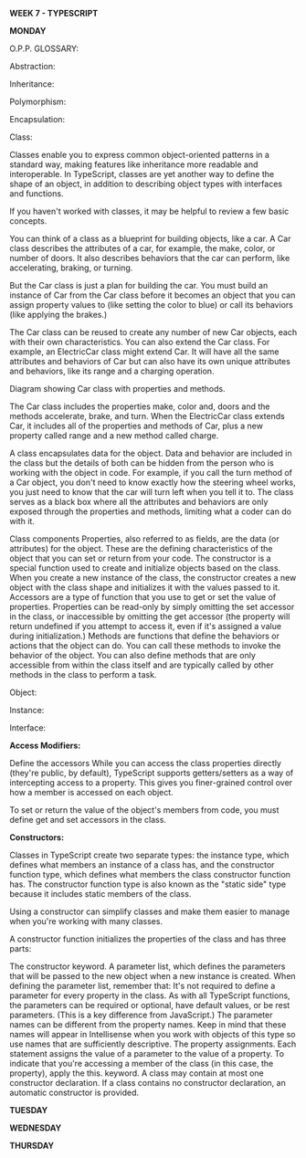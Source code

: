 **WEEK 7 - TYPESCRIPT**

**MONDAY**

O.P.P. GLOSSARY:

Abstraction:

Inheritance:

Polymorphism:

Encapsulation:

Class:

Classes enable you to express common object-oriented patterns in a standard way, making features like inheritance more readable and interoperable. In TypeScript, classes are yet another way to define the shape of an object, in addition to describing object types with interfaces and functions.

If you haven't worked with classes, it may be helpful to review a few basic concepts.

You can think of a class as a blueprint for building objects, like a car. A Car class describes the attributes of a car, for example, the make, color, or number of doors. It also describes behaviors that the car can perform, like accelerating, braking, or turning.

But the Car class is just a plan for building the car. You must build an instance of Car from the Car class before it becomes an object that you can assign property values to (like setting the color to blue) or call its behaviors (like applying the brakes.)

The Car class can be reused to create any number of new Car objects, each with their own characteristics. You can also extend the Car class. For example, an ElectricCar class might extend Car. It will have all the same attributes and behaviors of Car but can also have its own unique attributes and behaviors, like its range and a charging operation.

Diagram showing Car class with properties and methods.

The Car class includes the properties make, color and, doors and the methods accelerate, brake, and turn. When the ElectricCar class extends Car, it includes all of the properties and methods of Car, plus a new property called range and a new method called charge.

A class encapsulates data for the object. Data and behavior are included in the class but the details of both can be hidden from the person who is working with the object in code. For example, if you call the turn method of a Car object, you don't need to know exactly how the steering wheel works, you just need to know that the car will turn left when you tell it to. The class serves as a black box where all the attributes and behaviors are only exposed through the properties and methods, limiting what a coder can do with it.

Class components
Properties, also referred to as fields, are the data (or attributes) for the object. These are the defining characteristics of the object that you can set or return from your code.
The constructor is a special function used to create and initialize objects based on the class. When you create a new instance of the class, the constructor creates a new object with the class shape and initializes it with the values passed to it.
Accessors are a type of function that you use to get or set the value of properties. Properties can be read-only by simply omitting the set accessor in the class, or inaccessible by omitting the get accessor (the property will return undefined if you attempt to access it, even if it's assigned a value during initialization.)
Methods are functions that define the behaviors or actions that the object can do. You can call these methods to invoke the behavior of the object. You can also define methods that are only accessible from within the class itself and are typically called by other methods in the class to perform a task.

Object:

Instance:

Interface:

**Access Modifiers:**

Define the accessors
While you can access the class properties directly (they're public, by default), TypeScript supports getters/setters as a way of intercepting access to a property. This gives you finer-grained control over how a member is accessed on each object.

To set or return the value of the object's members from code, you must define get and set accessors in the class.

**Constructors:**

Classes in TypeScript create two separate types: the instance type, which defines what members an instance of a class has, and the constructor function type, which defines what members the class constructor function has. The constructor function type is also known as the "static side" type because it includes static members of the class.

Using a constructor can simplify classes and make them easier to manage when you're working with many classes.

A constructor function initializes the properties of the class and has three parts:

The constructor keyword.
A parameter list, which defines the parameters that will be passed to the new object when a new instance is created. When defining the parameter list, remember that:
It's not required to define a parameter for every property in the class.
As with all TypeScript functions, the parameters can be required or optional, have default values, or be rest parameters. (This is a key difference from JavaScript.)
The parameter names can be different from the property names. Keep in mind that these names will appear in Intellisense when you work with objects of this type so use names that are sufficiently descriptive.
The property assignments. Each statement assigns the value of a parameter to the value of a property. To indicate that you're accessing a member of the class (in this case, the property), apply the this. keyword.
A class may contain at most one constructor declaration. If a class contains no constructor declaration, an automatic constructor is provided.



**TUESDAY**

**WEDNESDAY**

**THURSDAY**


